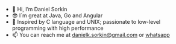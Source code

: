 - 👋 Hi, I’m Daniel Sorkin
- 😎 I`m great at Java, Go and Angular
- 🤩 Inspired by C language and UNIX; passionate to low-level programming with high performance
- 📫 You can reach me at danielk.sorkin@gmail.com or <a href="https://wa.link/79uk1c">whatsapp</a>

<!---
dankosorkin/dankosorkin is a ✨ special ✨ repository because its `README.md` (this file) appears on your GitHub profile.
You can click the Preview link to take a look at your changes.
--->

